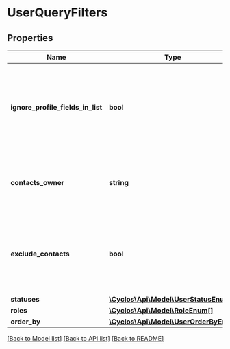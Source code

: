 # UserQueryFilters

## Properties
Name | Type | Description | Notes
------------ | ------------- | ------------- | -------------
**ignore_profile_fields_in_list** | **bool** | When set to &#x60;true&#x60;, instead of returning users with corresponding profile fields set on list, will return them with &#x60;display&#x60; and &#x60;shortDisplay&#x60;. | [optional] 
**contacts_owner** | **string** | Indicates the (managed) user to exclude contacts when &#x60;excludecontacts&#x60; is set. Defaults to the logged user. | [optional] 
**exclude_contacts** | **bool** | When set to &#x60;true&#x60; will not return any user that is already a contact of the user indicated on &#x60;contactsOwner&#x60; (the logged user if not set). | [optional] 
**statuses** | [**\Cyclos\Api\Model\UserStatusEnum[]**](UserStatusEnum.md) |  | [optional] 
**roles** | [**\Cyclos\Api\Model\RoleEnum[]**](RoleEnum.md) |  | [optional] 
**order_by** | [**\Cyclos\Api\Model\UserOrderByEnum**](UserOrderByEnum.md) |  | [optional] 

[[Back to Model list]](../../README.md#documentation-for-models) [[Back to API list]](../../README.md#documentation-for-api-endpoints) [[Back to README]](../../README.md)

